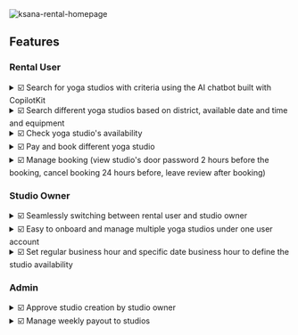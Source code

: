 <img alt="ksana-rental-homepage" src="https://firebasestorage.googleapis.com/v0/b/testing-c9537.appspot.com/o/Ksana-rental%2Fcover.png?alt=media&token=c568b795-d056-4099-bf44-e71fbea6aac1">

## Features
### Rental User
<details><summary>☑️ Search for yoga studios with criteria using the AI chatbot built with CopilotKit</summary>
</details>

<details><summary>☑️ Search different yoga studios based on district, available date and time and equipment</summary>
</details>

<details><summary>☑️ Check yoga studio's availability </summary>
</details>

<details><summary>☑️ Pay and book different yoga studio </summary>
</details>

<details><summary>☑️ Manage booking (view studio's door password 2 hours before the booking, cancel booking 24 hours before, leave review after booking) </summary>
</details>


### Studio Owner
<details><summary>☑️ Seamlessly switching between rental user and studio owner </summary>
</details>

<details><summary>☑️ Easy to onboard and manage multiple yoga studios under one user account</summary>
</details>

<details><summary>☑️ Set regular business hour and specific date business hour to define the studio availability</summary>
</details>

### Admin

<details><summary>☑️ Approve studio creation by studio owner</summary>
</details>

<details><summary>☑️ Manage weekly payout to studios</summary>
</details>
